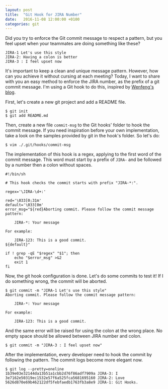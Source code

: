 ```yaml
---
layout: post
title:  "Git Hook for JIRA Number"
date:   2016-11-08 12:00:00 +0100
categories: git
---
```


Did you try to enforce the Git commit message to respect a pattern, but you feel
upset when your teammates are doing something like these?

    JIRA-1 Let's use this style
    JIRA-2: Having a colon is better
    JIRA-3 : I feel upset now

It's important to keep a clean and unique message pattern. However, how can you
achieve it without cursing at each meeting? Today, I want to share with you an
easy method to enforce the JIRA number, as the prefix of a git commit message.
I'm using a Git hook to do this, inspired by [Wenfeng's blog][wenfeng-blog].

<!--more-->

First, let's create a new git project and add a README file.

    $ git init
    $ git add README.md

Then, create a new file `commit-msg` to the Git hooks' folder to hook the commit
message. If you need inspiration before your own implementation, take a look on
the samples provided by git in the hook's folder. So let's do:

    $ vim ./.git/hooks/commit-msg

The implementation of this hook is a regex, applying to the first word of the
commit message. This word must start by a prefix of `JIRA-` and be followed by
a number then a colon without spaces.

```
#!/bin/sh

# This hook checks the commit starts with prefix "JIRA-*:".

regex='\JIRA-\d+:'

red='\033[0;31m'
default='\033[0m'
error_msg="${red}Aborting commit. Please follow the commit message pattern:

    JIRA-*: Your message

For example:

    JIRA-123: This is a good commit.
${default}"

if ! grep -qE "$regex" "$1"; then
    echo "$error_msg" >&2
	exit 1
fi
```

Now, the git hook configuration is done. Let's do some commits to test it! If
I do something wrong, the commit will be aborted.

    $ git commit -m "JIRA-1 Let's use this style"
    Aborting commit. Please follow the commit message pattern:
    
        JIRA-*: Your message
    
    For example:
    
        JIRA-123: This is a good commit.

And the same error will be raised for using the colon at the wrong place. No
empty space should be allowed between JIRA number and colon.

    $ git commit -m "JIRA-3 : I feel upset now"

After the implementation, every developer need to hook the commit by
following the pattern. The commit logs become more elegant now.

    $ git log --pretty=oneline
    1b39e03e32144da13b51a1cbb2d76f86adf7909a JIRA-3: I
    3e7162e50319ec1532e57f6a525fca5681695160 JIRA-2: Love
    5626d870e69b462122df5febfaedb1763fb3a8e9 JIRA-1: Git Hooks.

[wenfeng-blog]: http://wenfeng-gao.github.io/2016/09/28/Simple-Commit-Msg-hook.html
